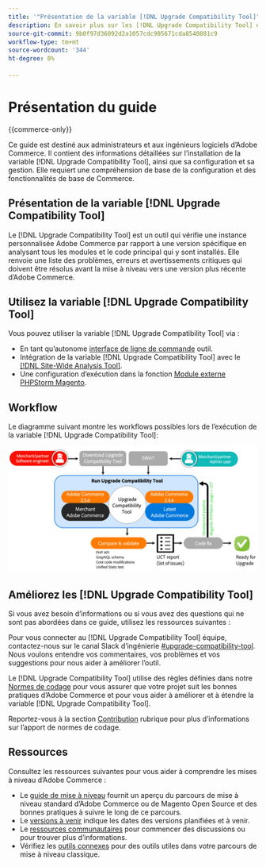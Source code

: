 ```yaml
---
title: '"Présentation de la variable [!DNL Upgrade Compatibility Tool]"'
description: En savoir plus sur les [!DNL Upgrade Compatibility Tool] et comment cela peut vous aider dans votre projet Adobe Commerce.
source-git-commit: 9b0f97d36092d2a1057cdc905671cda8540881c9
workflow-type: tm+mt
source-wordcount: '344'
ht-degree: 0%

---
```



# Présentation du guide

{{commerce-only}}

Ce guide est destiné aux administrateurs et aux ingénieurs logiciels d’Adobe Commerce. Il contient des informations détaillées sur l’installation de la variable [!DNL Upgrade Compatibility Tool], ainsi que sa configuration et sa gestion. Elle requiert une compréhension de base de la configuration et des fonctionnalités de base de Commerce.

## Présentation de la variable [!DNL Upgrade Compatibility Tool]

Le [!DNL Upgrade Compatibility Tool] est un outil qui vérifie une instance personnalisée Adobe Commerce par rapport à une version spécifique en analysant tous les modules et le code principal qui y sont installés. Elle renvoie une liste des problèmes, erreurs et avertissements critiques qui doivent être résolus avant la mise à niveau vers une version plus récente d’Adobe Commerce.

## Utilisez la variable [!DNL Upgrade Compatibility Tool]

Vous pouvez utiliser la variable [!DNL Upgrade Compatibility Tool] via :

- En tant qu’autonome [interface de ligne de commande](../upgrade-compatibility-tool/run.md) outil.
- Intégration de la variable [!DNL Upgrade Compatibility Tool] avec le [[!DNL Site-Wide Analysis Tool]](../upgrade-compatibility-tool/integrate-analysis-tool.md).
- Une configuration d’exécution dans la fonction [Module externe PHPStorm Magento](../upgrade-compatibility-tool/run-configuration-phpstorm-plugin.md).

## Workflow

Le diagramme suivant montre les workflows possibles lors de l’exécution de la variable [!DNL Upgrade Compatibility Tool]:

![[!DNL Upgrade Compatibility Tool] Diagramme](../../assets/upgrade-guide/uct-diagram-v5.png)

## Améliorez les [!DNL Upgrade Compatibility Tool]

Si vous avez besoin d’informations ou si vous avez des questions qui ne sont pas abordées dans ce guide, utilisez les ressources suivantes :

Pour vous connecter au [!DNL Upgrade Compatibility Tool] équipe, contactez-nous sur le canal Slack d’ingénierie [#upgrade-compatibility-tool](https://magentocommeng.slack.com/archives/C019Y143U9F). Nous voulons entendre vos commentaires, vos problèmes et vos suggestions pour nous aider à améliorer l’outil.

Le [!DNL Upgrade Compatibility Tool] utilise des règles définies dans notre [Normes de codage](https://devdocs.magento.com/guides/v2.4/coding-standards/bk-coding-standards.html) pour vous assurer que votre projet suit les bonnes pratiques d’Adobe Commerce et pour vous aider à améliorer et à étendre la variable [!DNL Upgrade Compatibility Tool].

Reportez-vous à la section [Contribution](https://devdocs.magento.com/guides/v2.4/coding-standards/contributing.html) rubrique pour plus d’informations sur l’apport de normes de codage.

## Ressources

Consultez les ressources suivantes pour vous aider à comprendre les mises à niveau d’Adobe Commerce :

- Le [guide de mise à niveau](https://experienceleague.adobe.com/docs/commerce-operations/upgrade-guide/overview.html) fournit un aperçu du parcours de mise à niveau standard d’Adobe Commerce ou de Magento Open Source et des bonnes pratiques à suivre le long de ce parcours.
- Le [versions à venir](https://devdocs.magento.com/release/) indique les dates des versions planifiées et à venir.
- Le [ressources communautaires](https://developer.adobe.com/commerce/contributor/community/) pour commencer des discussions ou pour trouver plus d’informations.
- Vérifiez les [outils connexes](../upgrade-compatibility-tool/related-tools.md) pour des outils utiles dans votre parcours de mise à niveau classique.
